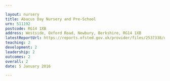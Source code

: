 ```yaml
---

layout: nursery
title: Abacus Day Nursery and Pre-School
urn: 511192
postcode: RG14 1XB
address: Westside, Oxford Road, Newbury, Berkshire, RG14 1XB
latestReportUrl: https://reports.ofsted.gov.uk/provider/files/2537338/urn/511192.pdf
teaching: 2
development: 2
leadership: 2
outcomes: 2
overall: 2
date: 5 January 2016

---
```

